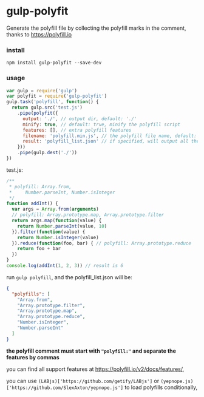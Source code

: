 # gulp-polyfit
Generate the polyfill file by collecting the polyfill marks in the comment, thanks to https://polyfill.io

### install
`npm install gulp-polyfit --save-dev`

### usage
```javascript
var gulp = require('gulp')
var polyfit = require('gulp-polyfit')
gulp.task('polyfill', function() {
  return gulp.src('test.js')
    .pipe(polyfit({
      output: './', // output dir, default: './'
      minify: true, // default: true, minify the polyfill script
      features: [], // extra polyfill features
      filename: 'polyfill.min.js', // the polyfill file name, default: polyfill.min.js
      result: 'polyfill_list.json' // if specified, will output all the polyfills name
    }))
    .pipe(gulp.dest('./'))
})
```
test.js:
```javascript
/**
 * polyfill: Array.from,
 *     Number.parseInt, Number.isInteger
 */
function addInt() {
  var args = Array.from(arguments)
  // polyfill: Array.prototype.map, Array.prototype.filter
  return args.map(function(value) {
    return Number.parseInt(value, 10)
  }).filter(function(value) {
    return Number.isInteger(value)
  }).reduce(function(foo, bar) { // polyfill: Array.prototype.reduce
    return foo + bar
  })
}
console.log(addInt(1, 2, 3)) // result is 6
```
run `gulp polyfill`, and the polyfill_list.json will be:
```json
{
  "polyfills": [
    "Array.from",
    "Array.prototype.filter",
    "Array.prototype.map",
    "Array.prototype.reduce",
    "Number.isInteger",
    "Number.parseInt"
  ]
}
```

**the polyfill comment must start with `"polyfill:"` and separate the features by commas**

you can find all support features at https://polyfill.io/v2/docs/features/,

you can use `(LABjs)['https://github.com/getify/LABjs']` or `(yepnope.js)['https://github.com/SlexAxton/yepnope.js']` to load polyfills conditionally,



